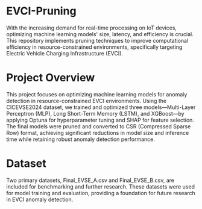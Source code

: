 # EVCI-Pruning
With the increasing demand for real-time processing on IoT devices, optimizing machine learning models' size, latency, and efficiency is crucial. This repository implements pruning techniques to improve computational efficiency in resource-constrained environments, specifically targeting Electric Vehicle Charging Infrastructure (EVCI).

# Project Overview
This project focuses on optimizing machine learning models for anomaly detection in resource-constrained EVCI environments. Using the CICEVSE2024 dataset, we trained and optimized three models—Multi-Layer Perceptron (MLP), Long Short-Term Memory (LSTM), and XGBoost—by applying Optuna for hyperparameter tuning and SHAP for feature selection. The final models were pruned and converted to CSR (Compressed Sparse Row) format, achieving significant reductions in model size and inference time while retaining robust anomaly detection performance.

# Dataset
Two primary datasets, Final_EVSE_A.csv and Final_EVSE_B.csv, are included for benchmarking and further research. These datasets were used for model training and evaluation, providing a foundation for future research in EVCI anomaly detection.
